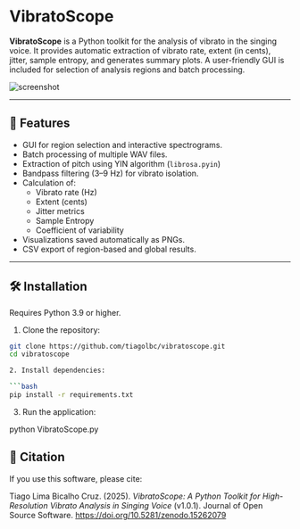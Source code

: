 # VibratoScope

**VibratoScope** is a Python toolkit for the analysis of vibrato in the singing voice. It provides automatic extraction of vibrato rate, extent (in cents), jitter, sample entropy, and generates summary plots. A user-friendly GUI is included for selection of analysis regions and batch processing.

![screenshot](docs/screenshot.png) <!-- optional -->

---

## 🧠 Features

- GUI for region selection and interactive spectrograms.
- Batch processing of multiple WAV files.
- Extraction of pitch using YIN algorithm (`librosa.pyin`)
- Bandpass filtering (3–9 Hz) for vibrato isolation.
- Calculation of:
  - Vibrato rate (Hz)
  - Extent (cents)
  - Jitter metrics
  - Sample Entropy
  - Coefficient of variability
- Visualizations saved automatically as PNGs.
- CSV export of region-based and global results.

---

## 🛠️ Installation

Requires Python 3.9 or higher.

1. Clone the repository:
```bash
git clone https://github.com/tiagolbc/vibratoscope.git
cd vibratoscope

2. Install dependencies:

```bash
pip install -r requirements.txt
```

3. Run the application:

python VibratoScope.py

## 📄 Citation

If you use this software, please cite:

Tiago Lima Bicalho Cruz. (2025). *VibratoScope: A Python Toolkit for High-Resolution Vibrato Analysis in Singing Voice* (v1.0.1). Journal of Open Source Software. https://doi.org/10.5281/zenodo.15262079
